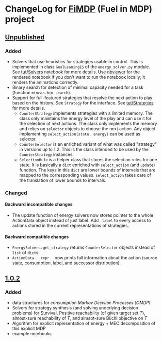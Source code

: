 # ChangeLog for [FiMDP](https://github.com/xblahoud/FiMDP) (Fuel in MDP) project

## [Unpublished]

### Added
 * Solvers that use heuristics for strategies usable in control. This is implemented in class
   `GoalLeaningES` of the `energy_solver.py` module. See [tut/Solvers](tut/Solvers.ipynb)
   notebook for more details. Use [nbviewer] for the rendered notebook if you don't want
   to run the notebook locally; it renders the animations correctly.
 * Binary search for detection of minimal capacity needed for a task (function `mincap.bin_search`).
 * Support for full-featured strategies that resolve the next action to play based on the history. See `Strategy`
   for the interface. See [tut/Strategies](tut/Strategies.ipynb) for more details.
     - `CounterStrategy` implements strategies with a limited memory. The class only
     maintains the energy level of the play and can use it for the selection of next
     actions. The class only implements the memory and relies on `selector` objects
     to choose the next action. Any object implementing `select_action(state, energy)`
     can be used as selector.
     - `CounterSelector` is an enriched variant of what was called "strategy" in
     versions up to 1.2. This is the class intended to be used by the
     `CounterStrategy` instances.
     - `SelectionRule` is a helper class that stores the selection rules for one
     state. It is basically a `dict` enriched with `select_action` (and `update`)
     function. The keys in this `dict` are lower bounds of intervals that are
     mapped to the corresponding values. `select_action` takes care of the
     translation of lower bounds to intervals.
 
### Changed

#### Backward incompatible changes
 * The update function of energy solvers now stores pointer to the whole ActionData object instead of
   just label. Add `.label` to every access to actions stored in the current representations
   of strategies.

#### Backward compatible changes
 * `EnergySolvers.get_strategy` returns `CounterSelector` objects instead of `list` of `dict`s
 * `ActionData.__repr__` now prints full information about the action (source state, consumption, label, and successor distribution).

## [1.0.2]

### Added
 * data structures for *consumption Markov Decision Processes (CMDP)*
 * Solvers for strategy synthesis (and solving underlying decision problems) for Survival, Positive reachability 
 (of given target set $`T`$), almost-sure reachability of $`T`$, and almsot-sure Büchi objective on $`T`$
 * Algorithm for explicit representation of energy + MEC decomposition of this explicit MDP
 * example notebooks

[Unpublished]: https://github.com/xblahoud/FiMDP/compare/v1.0.2..HEAD
[1.0.2]: https://github.com/xblahoud/FiMDP/tree/v1.0.2

[nbviewer]: https://nbviewer.jupyter.org/